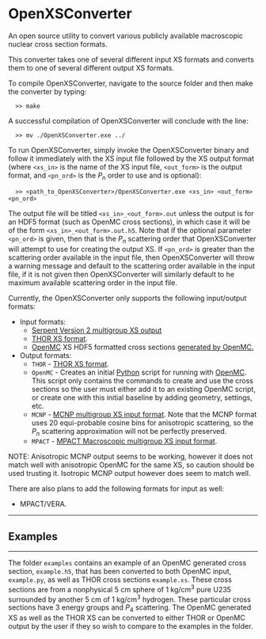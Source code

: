# OpenXSConverter
An open source utility to convert various publicly available macroscopic nuclear cross section formats.

This converter takes one of several different input XS formats and converts them to one of several different output XS formats.

To compile OpenXSConverter, navigate to the source folder and then make the converter by typing:
```
  >> make
```
A successful compilation of OpenXSConverter will conclude with the line:
```
  >> mv ./OpenXSConverter.exe ../
```

To run OpenXSConverter, simply invoke the OpenXSConverter binary and follow it immediately with the XS input file followed by the XS output format (where `<xs_in>` is the name of the XS input file, `<out_form>` is the output format, and `<pn_ord>` is the $P_n$ order to use and is optional):
```
  >> <path_to_OpenXSConverter>/OpenXSConverter.exe <xs_in> <out_form> <pn_ord>
```
The output file will be titled `<xs_in>_<out_form>.out` unless the output is for an HDF5 format (such as OpenMC cross sections), in which case it will be of the form `<xs_in>_<out_form>.out.h5`.
Note that if the optional parameter `<pn_ord>` is given, then that is the $P_n$ scattering order that OpenXSConverter will attempt to use for creating the output XS.
If `<pn_ord>` is greater than the scattering order available in the input file, then OpenXSConverter will throw a warning message and default to the scattering order available in the input file, if it is not given then OpenXSConverter will similarly default to he maximum available scattering order in the input file.

Currently, the OpenXSConverter only supports the following input/output formats:
* Input formats:
  * [Serpent Version 2 multigroup XS output](https://serpent.vtt.fi/mediawiki/index.php/Description_of_output_files)
  * [THOR XS format](https://github.com/NCSU-NCSG/THOR/raw/v1.0.0/docs/usermanual/CurrentVersion/usermanual.pdf).
  * [OpenMC](https://docs.openmc.org/en/stable/) XS HDF5 formatted cross sections [generated by OpenMC.](https://nbviewer.org/github/openmc-dev/openmc-notebooks/blob/main/mgxs-part-i.ipynb)
* Output formats:
  * `THOR` - [THOR XS format](https://github.com/NCSU-NCSG/THOR/raw/v1.0.0/docs/usermanual/CurrentVersion/usermanual.pdf).
  * `OpenMC` - Creates an initial [Python](https://www.python.org/) script for running with [OpenMC](https://docs.openmc.org/en/stable/). This script only contains the commands to create and use the cross sections so the user must either add it to an existing OpenMC script, or create one with this initial baseline by adding geometry, settings, etc.
  * `MCNP` - [MCNP multigroup XS input format](https://mcnp.lanl.gov/pdf_files/la-12704.pdf). Note that the MCNP format uses 20 equi-probable cosine bins for anisotropic scattering, so the $P_n$ scattering approximation will not be perfectly preserved.
  * `MPACT` - [MPACT Macroscopic multigroup XS input format](https://info.ornl.gov/sites/publications/files/Pub69404.pdf).

NOTE: Anisotropic MCNP output seems to be working, however it does not match well with anisotropic OpenMC for the same XS, so caution should be used trusting it. Isotropic MCNP output however does seem to match well.

There are also plans to add the following formats for input as well:
* MPACT/VERA.

---
## Examples
---

The folder `examples` contains an example of an OpenMC generated cross section, `example.h5`, that has been converted to both OpenMC input, `example.py`, as well as THOR cross sections `example.xs`.
These cross sections are from a nonphysical 5 cm sphere of 1 kg/cm<sup>3</sup> pure U235 surrounded by another 5 cm of 1 kg/cm<sup>3</sup> hydrogen.
These particular cross sections have 3 energy groups and $P_4$ scattering.
The OpenMC generated XS as well as the THOR XS can be converted to either THOR or OpenMC output by the user if they so wish to compare to the examples in the folder.